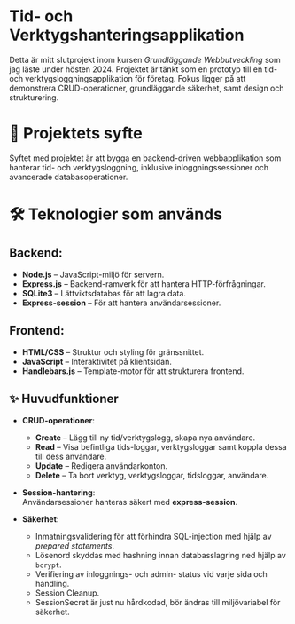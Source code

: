 # Tid- och Verktygshanteringsapplikation
Detta är mitt slutprojekt inom kursen *Grundläggande Webbutveckling* som jag läste under hösten 2024. 
Projektet är tänkt som en prototyp till en tid- och verktygsloggningsapplikation för företag. Fokus ligger på 
att demonstrera CRUD-operationer, grundläggande säkerhet, samt design och strukturering.

# 🎯 **Projektets syfte**
Syftet med projektet är att bygga en backend-driven webbapplikation som hanterar tid- och verktygsloggning, 
inklusive inloggningssessioner och avancerade databasoperationer.

# 🛠️ **Teknologier som används**
## Backend:
- **Node.js** – JavaScript-miljö för servern.  
- **Express.js** – Backend-ramverk för att hantera HTTP-förfrågningar.  
- **SQLite3** – Lättviktsdatabas för att lagra data.  
- **Express-session** – För att hantera användarsessioner.
## Frontend:
- **HTML/CSS** – Struktur och styling för gränssnittet.  
- **JavaScript** – Interaktivitet på klientsidan.  
- **Handlebars.js** – Template-motor för att strukturera frontend.

## ✨ **Huvudfunktioner**
- **CRUD-operationer**:  
   - **Create** – Lägg till ny tid/verktygslogg, skapa nya användare.  
   - **Read** – Visa befintliga tids-loggar, verktygsloggar samt koppla dessa till dess användare.  
   - **Update** – Redigera användarkonton.  
   - **Delete** – Ta bort verktyg, verktygsloggar, tidsloggar, användare.

- **Session-hantering**:  
   Användarsessioner hanteras säkert med **express-session**.

- **Säkerhet**:  
   - Inmatningsvalidering för att förhindra SQL-injection med hjälp av *prepared statements*.
   - Lösenord skyddas med hashning innan databasslagring ned hjälp av `bcrypt`.
   - Verifiering av inloggnings- och admin- status vid varje sida och handling.
   - Session Cleanup.
   - SessionSecret är just nu hårdkodad, bör ändras till miljövariabel för säkerhet.  
